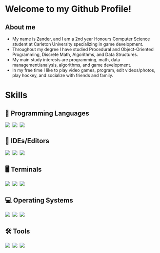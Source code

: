 # Welcome to my Github Profile!

## About me
- My name is Zander, and I am a 2nd year Honours Computer Science student at Carleton University specializing in game development.
- Throughout my degree I have studied Procedural and Object-Oriented Programming, Discrete Math, Algorithms, and Data Structures.
- My main study interests are programming, math, data management/analysis, algorithms, and game development.
- In my free time I like to play video games, program, edit videos/photos, play hockey, and socialize with friends and family.
  
# Skills

## 🚀 Programming Languages
<img src="https://img.shields.io/badge/Java-ED8B00?style=for-the-badge&logo=openjdk&logoColor=white"/>&nbsp; <img src="https://img.shields.io/badge/Python-14354C?style=for-the-badge&logo=python&logoColor=white"/>&nbsp; <img src="https://img.shields.io/badge/C-00599C?style=for-the-badge&logo=c&logoColor=white"/>&nbsp;

## 📔 IDEs/Editors
<img src="https://img.shields.io/badge/Visual_Studio_Code-0078D4?style=for-the-badge&logo=visual%20studio%20code&logoColor=white"/>&nbsp; <img src="https://img.shields.io/badge/IntelliJ_IDEA-000000.svg?style=for-the-badge&logo=intellij-idea&logoColor=white"/>&nbsp; <img src="https://img.shields.io/badge/Notepad++-90E59A.svg?style=for-the-badge&logo=notepad%2B%2B&logoColor=black"/>&nbsp;

## 🖥️ Terminals
<img src="https://img.shields.io/badge/windows%20terminal-4D4D4D?style=for-the-badge&logo=windows%20terminal&logoColor=white"/>&nbsp; <img src = "https://img.shields.io/badge/GNU%20Bash-4EAA25?style=for-the-badge&logo=GNU%20Bash&logoColor=white"/>&nbsp; <img src="https://img.shields.io/badge/powershell-5391FE?style=for-the-badge&logo=powershell&logoColor=white"/>&nbsp;
<!--<img src = "https://github-readme-stats.vercel.app/api/top-langs/?username=drmzx&theme=blue-green" />&nbsp; <img src = "" />&nbsp;
-->
## 💻 Operating Systems
<img src = "https://img.shields.io/badge/Windows-0078D6?style=for-the-badge&logo=windows&logoColor=white" />&nbsp; <img src = "https://img.shields.io/badge/Linux-FCC624?style=for-the-badge&logo=linux&logoColor=black"/>&nbsp;
<img src = "https://img.shields.io/badge/Ubuntu-E95420?style=for-the-badge&logo=ubuntu&logoColor=white" />&nbsp;

## 🛠️ Tools
<img src = "https://img.shields.io/badge/Google%20Sheets-34A853?style=for-the-badge&logo=google-sheets&logoColor=white" />&nbsp; <img src = "https://img.shields.io/badge/Microsoft_Excel-217346?style=for-the-badge&logo=microsoft-excel&logoColor=white" />&nbsp; <img src = "https://img.shields.io/badge/Overleaf-47A141?style=for-the-badge&logo=Overleaf&logoColor=white" />&nbsp;
<!--
**drmzx/drmzx** is a ✨ _special_ ✨ repository because its `README.md` (this file) appears on your GitHub profile.
Here are some ideas to get you started:

- 🔭 I’m currently working on ...
- 🌱 I’m currently learning ...
- 👯 I’m looking to collaborate on ...
- 🤔 I’m looking for help with ...
- 💬 Ask me about ...
- 📫 How to reach me: ...
- 😄 Pronouns: ...
- ⚡ Fun fact: ...
-->
